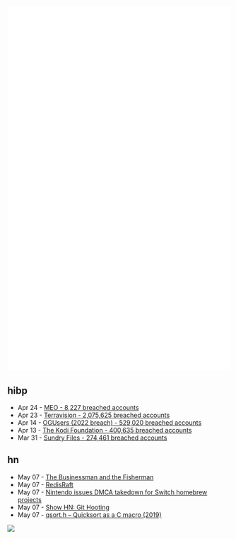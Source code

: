 ![Metrics](https://raw.githubusercontent.com/phixion/phixion/master/metrics.svg)

## hibp

<!--
for https://github.com/phixion/phixion/blob/main/.github/workflows/feeds.yml
-->
<!--START_SECTION:haveibeenpwnd-->
- Apr 24 - [MEO - 8,227 breached accounts](https://haveibeenpwned.com/PwnedWebsites#MEO)
- Apr 23 - [Terravision - 2,075,625 breached accounts](https://haveibeenpwned.com/PwnedWebsites#Terravision)
- Apr 14 - [OGUsers (2022 breach) - 529,020 breached accounts](https://haveibeenpwned.com/PwnedWebsites#OGUsers2022)
- Apr 13 - [The Kodi Foundation - 400,635 breached accounts](https://haveibeenpwned.com/PwnedWebsites#KodiFoundation)
- Mar 31 - [Sundry Files - 274,461 breached accounts](https://haveibeenpwned.com/PwnedWebsites#SundryFiles)
<!--END_SECTION:haveibeenpwnd-->

## hn

<!--
for https://github.com/phixion/phixion/blob/main/.github/workflows/feeds.yml
-->
<!--START_SECTION:hn-->
- May 07 - [The Businessman and the Fisherman](https://thestorytellers.com/the-businessman-and-the-fisherman/)
- May 07 - [RedisRaft](https://github.com/RedisLabs/redisraft/blob/master/docs/Introduction.md)
- May 07 - [Nintendo issues DMCA takedown for Switch homebrew projects](https://gbatemp.net/threads/nintendo-reportedly-issues-dmca-takedown-for-switch-homebrew-projects-skyline-switch-emulator-development-ceased.632406/)
- May 07 - [Show HN: Git Hooting](https://git.ht)
- May 07 - [qsort.h – Quicksort as a C macro (2019)](https://github.com/svpv/qsort)
<!--END_SECTION:hn-->

<!--
for https://yhype.me
-->
![](https://hit.yhype.me/github/profile?user_id=13013670)
